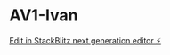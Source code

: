 # AV1-Ivan

[Edit in StackBlitz next generation editor ⚡️](https://stackblitz.com/~/github.com/pedrocezario-2004/AV1-Ivan)